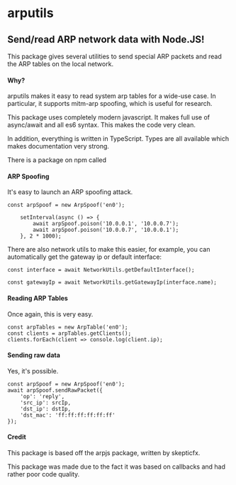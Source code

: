 # arputils

## Send/read ARP network data with Node.JS!
This package gives several utilities to send special ARP packets and read the ARP tables on the local network.

#### Why?
arputils makes it easy to read system arp tables for a wide-use case. In particular, it supports mitm-arp spoofing, which is useful for research.

This package uses completely modern javascript. It makes full use of async/await and all es6 syntax. This makes the code very clean.

In addition, everything is written in TypeScript. Types are all available which makes documentation very strong.

There is a package on npm called
#### ARP Spoofing
It's easy to launch an ARP spoofing attack.
```
const arpSpoof = new ArpSpoof('en0');

    setInterval(async () => {
        await arpSpoof.poison('10.0.0.1', '10.0.0.7');
        await arpSpoof.poison('10.0.0.7', '10.0.0.1');
    }, 2 * 1000);
```

There are also network utils to make this easier, for example, you can automatically get the gateway ip or default interface:

```
const interface = await NetworkUtils.getDefaultInterface();

const gatewayIp = await NetworkUtils.getGatewayIp(interface.name);
```

#### Reading ARP Tables
Once again, this is very easy.
```
const arpTables = new ArpTable('en0');
const clients = arpTables.getClients();
clients.forEach(client => console.log(client.ip);
```

#### Sending raw data
Yes, it's possible.

```
const arpSpoof = new ArpSpoof('en0');
await arpSpoof.sendRawPacket({
    'op': 'reply',
    'src_ip': srcIp,
    'dst_ip': dstIp,
    'dst_mac': 'ff:ff:ff:ff:ff:ff'
});
```

#### Credit
This package is based off the arpjs package, written by skepticfx.

This package was made due to the fact it was based on callbacks and had rather poor code quality.
